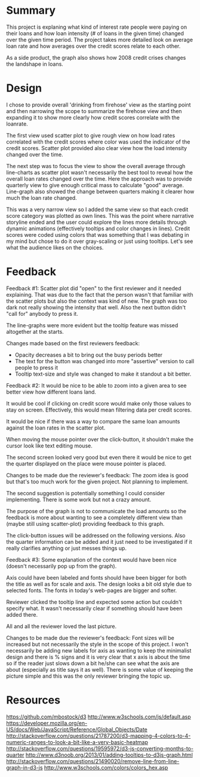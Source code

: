 # Summary
This project is explaning what kind of interest rate people were paying on their loans and how loan intensity (# of loans in the given time) changed over the given time period. The project takes more detailed look on average loan rate and how averages over the credit scores relate to each other.

As a side product, the graph also shows how 2008 credit crises changes the landshape in loans.

# Design
I chose to provide overall 'drinking from firehose' view as the starting point and then narrowing the scope to summarize the firehose view and then expanding it to show more clearly how credit scores correlate with the loanrate.

The first view used scatter plot to give rough view on how load rates correlated with the credit scores where color was used the indicator of the credit scores. Scatter plot provided also clear view how the load intensity changed over the time.

The next step was to focus the view to show the overall average through line-charts as scatter plot wasn't necessarily the best tool to reveal how the overall loan rates changed over the time. Here the approach was to provide quarterly view to give enough critical mass to calculate "good" average. Line-graph also showed the change between quarters making it clearer how much the loan rate changed.

This was a very narrow view so I added the same view so that each credit score category was plotted as own lines. This was the point where narrative storyline ended and the user could explore the lines more details through dynamic animations (effectively tooltips and color changes in lines). Credit scores were coded using colors that was something that I was debating in my mind but chose to do it over gray-scaling or just using tooltips. Let's see what the audience likes on the choices.

# Feedback
Feedback #1:
Scatter plot did "open" to the first reviewer and it needed explaining. That was due to the fact that the person wasn't that familiar with the scatter plots but also the context was kind of new. The graph was too dark not really showing the intensity that well. Also the next button didn't "call for" anybody to press it.

The line-graphs were more evident but the tooltip feature was missed altogether at the starts.

Changes made based on the first reviewers feedback:
- Opacity decreases a bit to bring out the busy periods better
- The text for the button was changed into more "assertive" version to call people to press it
- Tooltip text-size and style was changed to make it standout a bit better.

Feedback #2:
It would be nice to be able to zoom into a given area to see better view how different loans land.

It would be cool if clicking on credit score would make only those values to stay on screen. Effectively, this would mean filtering data per credit scores.

It would be nice if there was a way to compare the same loan amounts against the loan rates in the scatter plot.

When moving the mouse pointer over the click-button, it shouldn't make the cursor look like text editing mouse. 

The second screen looked very good but even there it would be nice to get the quarter displayed on the place were mouse pointer is placed. 

Changes to be made due  the reviewer's feedback:
The zoom idea is good but that's too much work for the given project. Not planning to implement.

The second suggestion is potentially something I could consider implementing. There is some work but not a crazy amount.

The purpose of the graph is not to communicate the load amounts so the feedback is more about wanting to see a completely different view than (maybe still using scatter-plot) providing feedback to this graph.

The click-button issues will be addressed on the following versions. Also the quarter information can be added and it just need to be investigated if it really clarifies anything or just messes things up.

Feedback #3:
Some explanation of the context would have been nice (doesn't necessarily pop up from the graph).

Axis could have been labeled and fonts should have been bigger for both the title as well as for scale and axis. The design looks a bit old style due to selected fonts. The fonts in today's web-pages are bigger and softer.

Reviewer clicked the tooltip line and expected some action but couldn't specify what. It wasn't necessarily clear if something should have been added there. 

All and all the reviewer loved the last picture.

Changes to be made due  the reviewer's feedback:
Font sizes will be increased but not necessarily the style in the scope of this project. I won't necessarily be adding new labels for axis as wanting to keep the minimalist design and there is % signs and it is very clear that x axis is about the time so if the reader just slows down a bit he/she can see what the axis are about (especially as title says it as well). There is some value of keeping the picture simple and this was the only reviewer bringing the topic up.

# Resources
https://github.com/mbostock/d3 http://www.w3schools.com/js/default.asp https://developer.mozilla.org/en-US/docs/Web/JavaScript/Reference/Global_Objects/Date http://stackoverflow.com/questions/21787200/d3-mapping-4-colors-to-4-numeric-ranges-to-look-a-bit-like-a-very-basic-heatmap http://stackoverflow.com/questions/19595972/d3-js-converting-months-to-quarter http://www.d3noob.org/2013/01/adding-tooltips-to-d3js-graph.html http://stackoverflow.com/questions/21490020/remove-line-from-line-graph-in-d3-js http://www.w3schools.com/colors/colors_hex.asp
